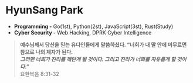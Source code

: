 # HyunSang Park
- **Programming -** Go(1st), Python(2st), JavaScript(3st), Rust(Study)
- **Cyber Security -** Web Hacking, DPRK Cyber Intelligence

> **예수님께서 당신을 믿는 유다인들에게 말씀하셨다. “너희가 내 말 안에 머무르면 참으로 나의 제자가 된다.**  
> ***그러면 너희가 진리를 깨닫게 될 것이다. 그리고 진리가 너희를 자유롭게 할 것이다.”***  
> 요한복음 8:31-32
